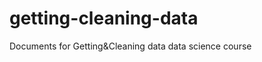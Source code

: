 getting-cleaning-data
=====================

Documents for Getting&amp;Cleaning data data science course
